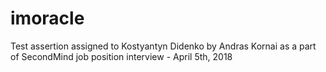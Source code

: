 # imoracle
Test assertion assigned to Kostyantyn Didenko by Andras Kornai as a part of SecondMind job position interview - April 5th, 2018
